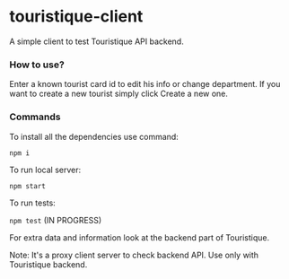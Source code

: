 # touristique-client

A simple client to test Touristique API backend.

### How to use?

Enter a known tourist card id to edit his info or change department. If you want to create a new tourist simply click Create a new one.

### Commands

To install all the dependencies use command:

```npm i```

To run local server:

```npm start```

To run tests:

```npm test``` (IN PROGRESS)

For extra data and information look at the backend part of Touristique.

Note: It's a proxy client server to check backend API. Use only with Touristique backend.
